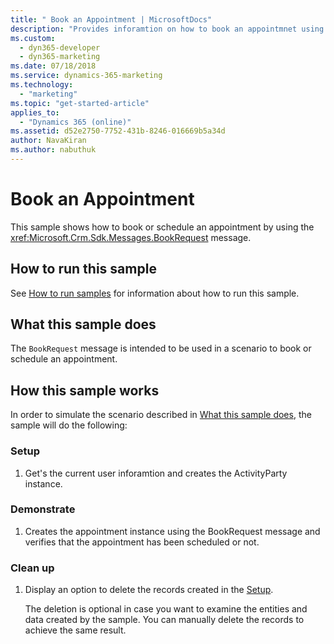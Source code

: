 ```yaml
---
title: " Book an Appointment | MicrosoftDocs"
description: "Provides inforamtion on how to book an appointmnet using SDK."
ms.custom:
  - dyn365-developer
  - dyn365-marketing
ms.date: 07/18/2018
ms.service: dynamics-365-marketing
ms.technology: 
  - "marketing"
ms.topic: "get-started-article"
applies_to: 
  - "Dynamics 365 (online)"
ms.assetid: d52e2750-7752-431b-8246-016669b5a34d
author: NavaKiran 
ms.author: nabuthuk
---
```


# Book an Appointment

This sample shows how to book or schedule an appointment by using the <xref:Microsoft.Crm.Sdk.Messages.BookRequest> message.

## How to run this sample

See [How to run samples](../../../How-to-run-samples.md) for information about how to run this sample.

## What this sample does

The `BookRequest` message is intended to be used in a scenario to book or schedule an appointment.


## How this sample works

In order to simulate the scenario described in [What this sample does](#what-this-sample-does), the sample will do the following:

### Setup

1. Get's the current user inforamtion and creates the ActivityParty instance.


### Demonstrate

1. Creates the appointment instance using the BookRequest message and verifies that the appointment has been scheduled or not. 

### Clean up

1. Display an option to delete the records created in the [Setup](#setup).

    The deletion is optional in case you want to examine the entities and data created by the sample. You can manually delete the records to achieve the same result.
